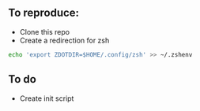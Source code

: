## To reproduce:
- Clone this repo
- Create a redirection for zsh

``` zsh
echo 'export ZDOTDIR=$HOME/.config/zsh' >> ~/.zshenv
``` 

## To do
- Create init script 
```
